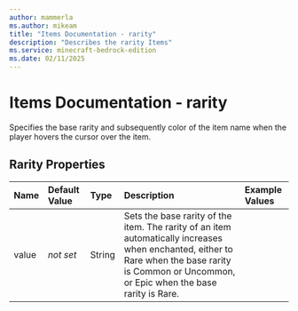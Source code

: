 ```yaml
---
author: mammerla
ms.author: mikeam
title: "Items Documentation - rarity"
description: "Describes the rarity Items"
ms.service: minecraft-bedrock-edition
ms.date: 02/11/2025 
---
```


# Items Documentation - rarity

Specifies the base rarity and subsequently color of the item name when the player hovers the cursor over the item.


## Rarity Properties

|Name       |Default Value |Type |Description |Example Values |
|:----------|:-------------|:----|:-----------|:------------- |
| value | *not set* | String | Sets the base rarity of the item. The rarity of an item automatically increases when enchanted, either to Rare when the base rarity is Common or Uncommon, or Epic when the base rarity is Rare. |  | 